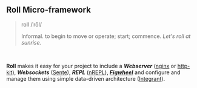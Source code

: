 ## Roll Micro-framework


>  roll  /ˈrōl/
>
>  Informal. to begin to move or operate; start; commence.
>  _Let's roll at sunrise._

<br>

__Roll__ makes it easy for your project to include a ___Webserver___ ([nginx](https://github.com/nginx-clojure/nginx-clojure) or [http-kit](http://www.http-kit.org/)), ___Websockets___ ([Sente](https://github.com/ptaoussanis/sente)), ___REPL___ ([nREPL](https://github.com/clojure-emacs/cider-nrepl)), [___Figwheel___](https://github.com/bhauman/lein-figwheel)  and configure and manage them using simple data-driven architecture ([Integrant](https://github.com/weavejester/integrant)).

